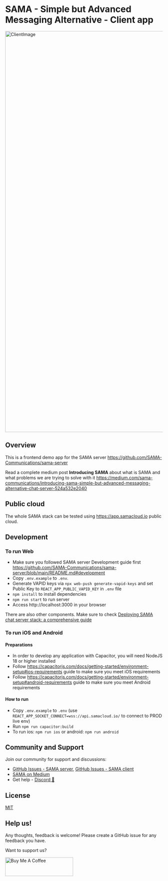 # SAMA - Simple but Advanced Messaging Alternative - Client app

<img width="1282" alt="ClientImage" src="https://github.com/SAMA-Communications/sama-client/assets/98953475/fe8dfd1c-462d-46d2-aa24-5792b36e23f2">

## Overview

This is a frontend demo app for the SAMA server https://github.com/SAMA-Communications/sama-server

Read a complete medium post **Introducing SAMA** about what is SAMA and what problems we are trying to solve with it https://medium.com/sama-communications/introducing-sama-simple-but-advanced-messaging-alternative-chat-server-524a532e2040

## Public cloud

The whole SAMA stack can be tested using https://app.samacloud.io public cloud.

## Development

### To run Web

- Make sure you followed SAMA server Development guide first https://github.com/SAMA-Communications/sama-server/blob/main/README.md#development
- Copy `.env.example` to `.env`.
- Generate VAPID keys via `npx web-push generate-vapid-keys` and set Public Key to `REACT_APP_PUBLIC_VAPID_KEY` in `.env` file
- `npm install` to install dependencies
- `npm run start` to run server
- Access http://localhost:3000 in your browser

There are also other components. Make sure to check [Deploying SAMA chat server stack: a comprehensive guide](https://medium.com/sama-communications/deploying-sama-chat-server-stack-a-comprehensive-guide-294ddb9a2d78)

### To run iOS and Android

#### Preparations

- In order to develop any application with Capacitor, you will need NodeJS 18 or higher installed
- Follow https://capacitorjs.com/docs/getting-started/environment-setup#ios-requirements guide to make sure you meet iOS requirements
- Follow https://capacitorjs.com/docs/getting-started/environment-setup#android-requirements guide to make sure you meet Android requirements

#### How to run

- Copy `.env.example` to `.env` (use `REACT_APP_SOCKET_CONNECT=wss://api.samacloud.io/` to connect to PROD live env)
- Run `npm run capacitor:build`
- To run ios: `npm run ios` or android: `npm run android`

## Community and Support
Join our community for support and discussions:
- [GitHub Issues - SAMA server](https://github.com/SAMA-Communications/sama-server/issues), [GitHub Issues - SAMA client](https://github.com/SAMA-Communications/sama-client/issues)
- [SAMA on Medium](https://medium.com/sama-communications)
- Get help - [Discord 💬](https://discord.gg/bHSm9a7DpC)

## License 

[MIT](LICENSE)

## Help us!

Any thoughts, feedback is welcome! Please create a GitHub issue for any feedback you have.

Want to support us?

<a href="https://www.buymeacoffee.com/khomenkoigor" target="_blank"><img src="https://cdn.buymeacoffee.com/buttons/v2/default-blue.png" alt="Buy Me A Coffee" style="height: 60px !important;width: 217px !important;" ></a>